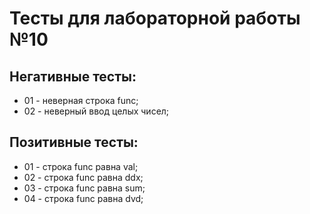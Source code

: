 # Тесты для лабораторной работы №10

## Негативные тесты:
- 01 - неверная строка func;
- 02 - неверный ввод целых чисел;

## Позитивные тесты:
- 01 - cтрока func равна val;
- 02 - cтрока func равна ddx;
- 03 - cтрока func равна sum;
- 04 - cтрока func равна dvd;
